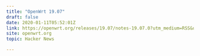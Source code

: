 ```yaml
---
title: "OpenWrt 19.07"
draft: false
date: 2020-01-11T05:52:01Z
link: https://openwrt.org/releases/19.07/notes-19.07.0?utm_medium=RSS&utm_source=hune
site: openwrt.org
topic: Hacker News  

---
```

